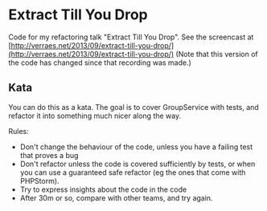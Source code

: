 # Extract Till You Drop

Code for my refactoring talk "Extract Till You Drop". 
See the screencast at [http://verraes.net/2013/09/extract-till-you-drop/](http://verraes.net/2013/09/extract-till-you-drop/)
(Note that this version of the code has changed since that recording was made.)

## Kata

You can do this as a kata. The goal is to cover GroupService with tests, and 
refactor it into something much nicer along the way.

Rules: 

- Don't change the behaviour of the code, unless you have a failing test that proves a bug
- Don't refactor unless the code is covered sufficiently by tests, or when you can use a guaranteed safe refactor (eg the ones that come with PHPStorm).
- Try to express insights about the code in the code
- After 30m or so, compare with other teams, and try again.   


